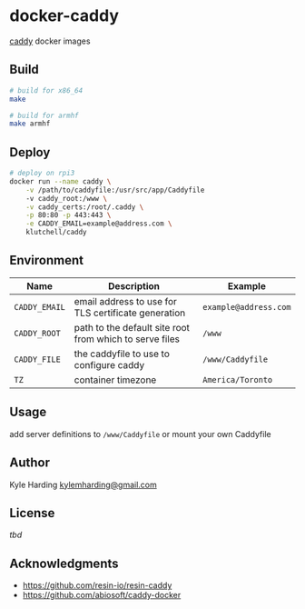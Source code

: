 # docker-caddy

[caddy](https://caddyserver.com/) docker images

## Build

```bash
# build for x86_64
make

# build for armhf
make armhf
```

## Deploy

```bash
# deploy on rpi3
docker run --name caddy \
    -v /path/to/caddyfile:/usr/src/app/Caddyfile
    -v caddy_root:/www \
    -v caddy_certs:/root/.caddy \
    -p 80:80 -p 443:443 \
    -e CADDY_EMAIL=example@address.com \
    klutchell/caddy
```

## Environment

|Name|Description|Example|
|---|---|---|
|`CADDY_EMAIL`|email address to use for TLS certificate generation|`example@address.com`|
|`CADDY_ROOT`|path to the default site root from which to serve files|`/www`|
|`CADDY_FILE`|the caddyfile to use to configure caddy|`/www/Caddyfile`|
|`TZ`|container timezone|`America/Toronto`|

## Usage

add server definitions to `/www/Caddyfile` or mount your own Caddyfile

## Author

Kyle Harding <kylemharding@gmail.com>

## License

_tbd_

## Acknowledgments

* https://github.com/resin-io/resin-caddy
* https://github.com/abiosoft/caddy-docker

